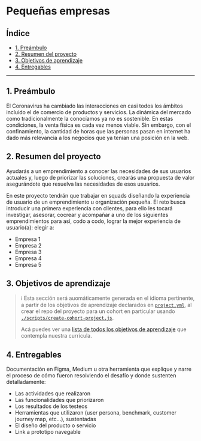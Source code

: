 # Pequeñas empresas

## Índice

* [1. Preámbulo](#1-preámbulo)
* [2. Resumen del proyecto](#2-resumen-del-proyecto)
* [3. Objetivos de aprendizaje](#3-objetivos-de-aprendizaje)
* [4. Entregables](#4-entregables)

***

## 1. Preámbulo

El Coronavirus ha cambiado las interacciones en casi todos los ámbitos incluido
el de comercio de productos y servicios. La dinámica del mercado como
tradicionalmente la conocíamos ya no es sostenible. En estas condiciones, la
venta física es cada vez menos viable. Sin embargo, con el confinamiento, la
cantidad de horas que las personas pasan en internet ha dado más relevancia a
los negocios que ya tenían una posición en la web.

## 2. Resumen del proyecto

Ayudarás a un emprendimiento a conocer las necesidades de sus usuarios actuales
y, luego de priorizar las soluciones, crearás una propuesta de valor
asegurándote que resuelva las necesidades de esos usuarios.

En este proyecto tendrán que trabajar en squads diseñando la experiencia de
usuario de un emprendimiento u organización pequeña. El reto busca introducir
una primera experiencia con clientes,  para ello les tocará investigar,
asesorar, cocrear y acompañar a uno de los siguientes emprendimientos para así,
codo a codo, lograr la mejor experiencia de usuario(a):
elegir a:

* Empresa 1
* Empresa 2
* Empresa 3
* Empresa 4
* Empresa 5

## 3. Objetivos de aprendizaje

> ℹ️ Esta sección será auomáticamente generada en el idioma pertinente, a partir
> de los objetivos de aprendizaje declarados en [`project.yml`](./project.yml),
> al crear el repo del proyecto para un cohort en particular usando
> [`./scripts/create-cohort-project.js`](../../scripts#create-cohort-project-coaches).
>
> Acá puedes ver una [lista de todos los objetivos de aprendizaje](../../learning-objectives/data.yml)
> que contempla nuestra currícula.

## 4. Entregables

Documentación en Figma, Medium u otra herramienta que explique y narre el
proceso de cómo fueron resolviendo el desafío y donde sustenten detalladamente:

* Las actividades que realizaron
* Las funcionalidades que priorizaron
* Los resultados de los testeos
* Herramientas que utilizaron (user persona, benchmark, customer journey map,
  etc...), sustentadas
* El diseño del producto o servicio
* Link a prototipo navegable
